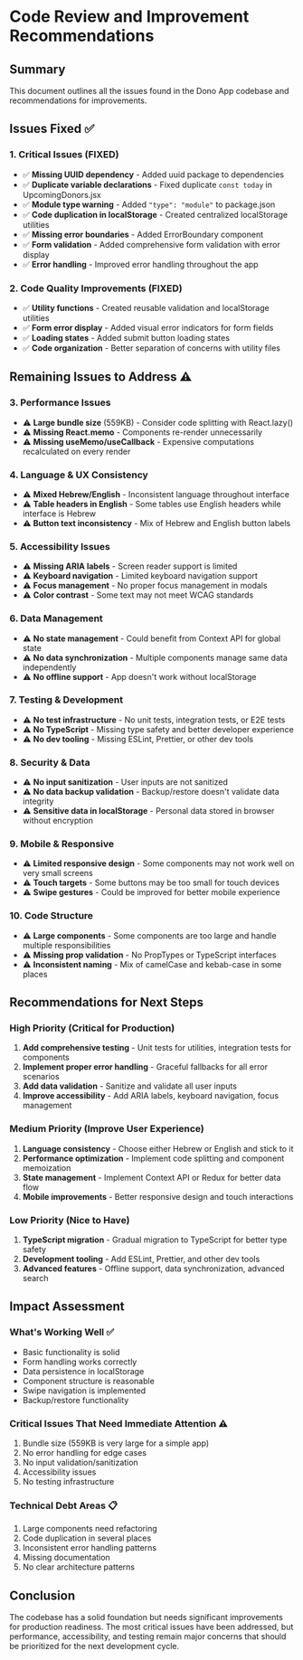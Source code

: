 # Code Review and Improvement Recommendations

## Summary
This document outlines all the issues found in the Dono App codebase and recommendations for improvements.

## Issues Fixed ✅

### 1. Critical Issues (FIXED)
- ✅ **Missing UUID dependency** - Added uuid package to dependencies
- ✅ **Duplicate variable declarations** - Fixed duplicate `const today` in UpcomingDonors.jsx
- ✅ **Module type warning** - Added `"type": "module"` to package.json
- ✅ **Code duplication in localStorage** - Created centralized localStorage utilities
- ✅ **Missing error boundaries** - Added ErrorBoundary component
- ✅ **Form validation** - Added comprehensive form validation with error display
- ✅ **Error handling** - Improved error handling throughout the app

### 2. Code Quality Improvements (FIXED)
- ✅ **Utility functions** - Created reusable validation and localStorage utilities
- ✅ **Form error display** - Added visual error indicators for form fields
- ✅ **Loading states** - Added submit button loading states
- ✅ **Code organization** - Better separation of concerns with utility files

## Remaining Issues to Address ⚠️

### 3. Performance Issues
- ⚠️ **Large bundle size** (559KB) - Consider code splitting with React.lazy()
- ⚠️ **Missing React.memo** - Components re-render unnecessarily
- ⚠️ **Missing useMemo/useCallback** - Expensive computations recalculated on every render

### 4. Language & UX Consistency
- ⚠️ **Mixed Hebrew/English** - Inconsistent language throughout interface
- ⚠️ **Table headers in English** - Some tables use English headers while interface is Hebrew
- ⚠️ **Button text inconsistency** - Mix of Hebrew and English button labels

### 5. Accessibility Issues
- ⚠️ **Missing ARIA labels** - Screen reader support is limited
- ⚠️ **Keyboard navigation** - Limited keyboard navigation support
- ⚠️ **Focus management** - No proper focus management in modals
- ⚠️ **Color contrast** - Some text may not meet WCAG standards

### 6. Data Management
- ⚠️ **No state management** - Could benefit from Context API for global state
- ⚠️ **No data synchronization** - Multiple components manage same data independently
- ⚠️ **No offline support** - App doesn't work without localStorage

### 7. Testing & Development
- ⚠️ **No test infrastructure** - No unit tests, integration tests, or E2E tests
- ⚠️ **No TypeScript** - Missing type safety and better developer experience
- ⚠️ **No dev tooling** - Missing ESLint, Prettier, or other dev tools

### 8. Security & Data
- ⚠️ **No input sanitization** - User inputs are not sanitized
- ⚠️ **No data backup validation** - Backup/restore doesn't validate data integrity
- ⚠️ **Sensitive data in localStorage** - Personal data stored in browser without encryption

### 9. Mobile & Responsive
- ⚠️ **Limited responsive design** - Some components may not work well on very small screens
- ⚠️ **Touch targets** - Some buttons may be too small for touch devices
- ⚠️ **Swipe gestures** - Could be improved for better mobile experience

### 10. Code Structure
- ⚠️ **Large components** - Some components are too large and handle multiple responsibilities
- ⚠️ **Missing prop validation** - No PropTypes or TypeScript interfaces
- ⚠️ **Inconsistent naming** - Mix of camelCase and kebab-case in some places

## Recommendations for Next Steps

### High Priority (Critical for Production)
1. **Add comprehensive testing** - Unit tests for utilities, integration tests for components
2. **Implement proper error handling** - Graceful fallbacks for all error scenarios
3. **Add data validation** - Sanitize and validate all user inputs
4. **Improve accessibility** - Add ARIA labels, keyboard navigation, focus management

### Medium Priority (Improve User Experience)
1. **Language consistency** - Choose either Hebrew or English and stick to it
2. **Performance optimization** - Implement code splitting and component memoization
3. **State management** - Implement Context API or Redux for better data flow
4. **Mobile improvements** - Better responsive design and touch interactions

### Low Priority (Nice to Have)
1. **TypeScript migration** - Gradual migration to TypeScript for better type safety
2. **Development tooling** - Add ESLint, Prettier, and other dev tools
3. **Advanced features** - Offline support, data synchronization, advanced search

## Impact Assessment

### What's Working Well ✅
- Basic functionality is solid
- Form handling works correctly
- Data persistence in localStorage
- Component structure is reasonable
- Swipe navigation is implemented
- Backup/restore functionality

### Critical Issues That Need Immediate Attention ⚠️
1. Bundle size (559KB is very large for a simple app)
2. No error handling for edge cases
3. No input validation/sanitization
4. Accessibility issues
5. No testing infrastructure

### Technical Debt Areas 📋
1. Large components need refactoring
2. Code duplication in several places
3. Inconsistent error handling patterns
4. Missing documentation
5. No clear architecture patterns

## Conclusion

The codebase has a solid foundation but needs significant improvements for production readiness. The most critical issues have been addressed, but performance, accessibility, and testing remain major concerns that should be prioritized for the next development cycle.